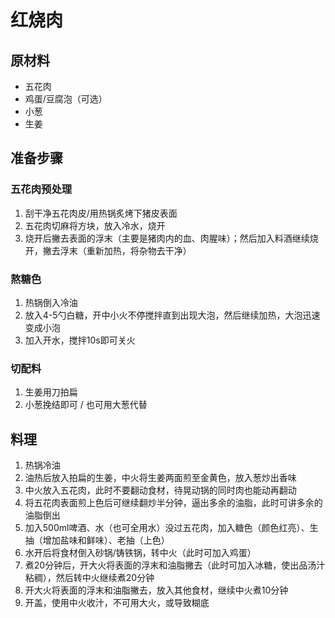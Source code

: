 # 红烧肉

## 原材料

- 五花肉
- 鸡蛋/豆腐泡（可选）
- 小葱
- 生姜

## 准备步骤

### 五花肉预处理

1. 刮干净五花肉皮/用热锅炙烤下猪皮表面
2. 五花肉切麻将方块，放入冷水，烧开
3. 烧开后撇去表面的浮末（主要是猪肉内的血、肉腥味）；然后加入料酒继续烧开，撇去浮末（重新加热，将杂物去干净）

### 熬糖色

1. 热锅倒入冷油
2. 放入4-5勺白糖，开中小火不停搅拌直到出现大泡，然后继续加热，大泡迅速变成小泡
3. 加入开水，搅拌10s即可关火

### 切配料

1. 生姜用刀拍扁
2. 小葱挽结即可 / 也可用大葱代替

## 料理

1. 热锅冷油
2. 油热后放入拍扁的生姜，中火将生姜两面煎至金黄色，放入葱炒出香味
3. 中火放入五花肉，此时不要翻动食材，待晃动锅的同时肉也能动再翻动
4. 将五花肉表面煎上色后可继续翻炒半分钟，逼出多余的油脂，此时可讲多余的油脂倒出
5. 加入500ml啤酒、水（也可全用水）没过五花肉，加入糖色（颜色红亮）、生抽（增加盐味和鲜味）、老抽（上色）
6. 水开后将食材倒入砂锅/铸铁锅，转中火（此时可加入鸡蛋）
7. 煮20分钟后，开大火将表面的浮末和油脂撇去（此时可加入冰糖，使出品汤汁粘稠），然后转中火继续煮20分钟
8. 开大火将表面的浮末和油脂撇去，放入其他食材，继续中火煮10分钟
9. 开盖，使用中火收汁，不可用大火，或导致糊底
